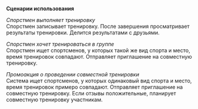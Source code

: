 **Сценарии использования**

*Спорстмен выполняет тренировку*  
Спорстмен записывает тренировку. После завершения просматривает результаты тренировки. Делится результатами с друзьями.

*Спорстмен хочет тренироваться в группе*  
Спорстмен ищет спортсменов, у которых такой же вид спорта и место, время тренировок совпадают. Отправляет приглашение на совместную тренировку.

*Промоакция о проведении совместной тренировки*  
Система ищет спортсменов, у которых одинаковый вид спорта и место, время тренировок примеро совпадают. Отправляет приглашение на совместную тренировку. Если отзывы положительные, планирует совместную тренировку участникам.


